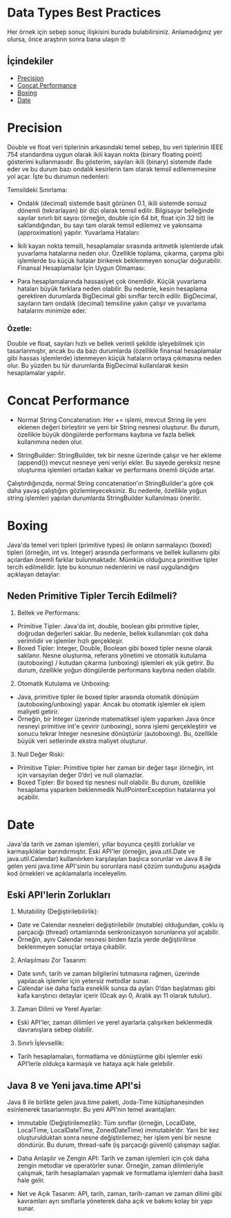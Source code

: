 # Data Types Best Practices

Her örnek için sebep sonuç ilişkisini burada bulabilirsiniz. Anlamadığınız yer olursa, önce araştırın sonra bana ulaşın 🤓

## İçindekiler

* [Precision](#precision)
* [Concat Performance](#concat-performance)
* [Boxing](#boxing)
* [Date](#date)



# Precision

Double ve float veri tiplerinin arkasındaki temel sebep, bu veri tiplerinin IEEE 754 standardına uygun olarak ikili kayan nokta (binary floating point) gösterimi kullanmasıdır. Bu gösterim, sayıları ikili (binary) sistemde ifade eder ve bu durum bazı ondalık kesirlerin tam olarak temsil edilememesine yol açar. İşte bu durumun nedenleri:

Temsildeki Sınırlama:

- Ondalık (decimal) sistemde basit görünen 0.1, ikili sistemde sonsuz dönemli (tekrarlayan) bir dizi olarak temsil edilir.
Bilgisayar belleğinde sayılar sınırlı bit sayısı (örneğin, double için 64 bit, float için 32 bit) ile saklandığından, bu sayı tam olarak temsil edilemez ve yakınsama (approximation) yapılır.
Yuvarlama Hataları:

- İkili kayan nokta temsili, hesaplamalar sırasında aritmetik işlemlerde ufak yuvarlama hatalarına neden olur.
Özellikle toplama, çıkarma, çarpma gibi işlemlerde bu küçük hatalar birikerek beklenmeyen sonuçlar doğurabilir.
Finansal Hesaplamalar İçin Uygun Olmaması:

- Para hesaplamalarında hassasiyet çok önemlidir. Küçük yuvarlama hataları büyük farklara neden olabilir.
Bu nedenle, kesin hesaplama gerektiren durumlarda BigDecimal gibi sınıflar tercih edilir. BigDecimal, sayıların tam ondalık (decimal) temsiline yakın çalışır ve yuvarlama hatalarını minimize eder.
### Özetle:
Double ve float, sayıları hızlı ve bellek verimli şekilde işleyebilmek için tasarlanmıştır, ancak bu da bazı durumlarda (özellikle finansal hesaplamalar gibi hassas işlemlerde) istenmeyen küçük hataların ortaya çıkmasına neden olur. Bu yüzden bu tür durumlarda BigDecimal kullanılarak kesin hesaplamalar yapılır.

# Concat Performance

- Normal String Concatenation:
Her += işlemi, mevcut String ile yeni eklenen değeri birleştirir ve yeni bir String nesnesi oluşturur. Bu durum, özellikle büyük döngülerde performans kaybına ve fazla bellek kullanımına neden olur.

- StringBuilder:
StringBuilder, tek bir nesne üzerinde çalışır ve her ekleme (append()) mevcut nesneye yeni veriyi ekler. Bu sayede gereksiz nesne oluşturma işlemleri ortadan kalkar ve performans önemli ölçüde artar.

Çalıştırdığınızda, normal String concatenation'ın StringBuilder'a göre çok daha yavaş çalıştığını gözlemleyeceksiniz. Bu nedenle, özellikle yoğun string işlemleri yapılan durumlarda StringBuilder kullanılması önerilir.

# Boxing

Java'da temel veri tipleri (primitive types) ile onların sarmalayıcı (boxed) tipleri (örneğin, int vs. Integer) arasında performans ve bellek kullanımı gibi açılardan önemli farklar bulunmaktadır. Mümkün olduğunca primitive tipler tercih edilmelidir. İşte bu konunun nedenlerini ve nasıl uygulandığını açıklayan detaylar:

## Neden Primitive Tipler Tercih Edilmeli?

1. Bellek ve Performans:

- Primitive Tipler: Java'da int, double, boolean gibi primitive tipler, doğrudan değerleri saklar. Bu nedenle, bellek kullanımları çok daha verimlidir ve işlemler hızlı gerçekleşir.
- Boxed Tipler: Integer, Double, Boolean gibi boxed tipler nesne olarak saklanır. Nesne oluşturma, referans yönetimi ve otomatik kutulama (autoboxing) / kutudan çıkarma (unboxing) işlemleri ek yük getirir. Bu durum, özellikle yoğun döngülerde performans kaybına neden olabilir.

2. Otomatik Kutulama ve Unboxing:

- Java, primitive tipler ile boxed tipler arasında otomatik dönüşüm (autoboxing/unboxing) yapar. Ancak bu otomatik işlemler ek işlem maliyeti getirir. 
- Örneğin, bir Integer üzerinde matematiksel işlem yaparken Java önce nesneyi primitive int'e çevirir (unboxing), sonra işlemi gerçekleştirir ve sonucu tekrar Integer nesnesine dönüştürür (autoboxing). Bu, özellikle büyük veri setlerinde ekstra maliyet oluşturur.

3. Null Değer Riski:

- Primitive Tipler: Primitive tipler her zaman bir değer taşır (örneğin, int için varsayılan değer 0’dır) ve null olamazlar.
- Boxed Tipler: Bir boxed tip nesnesi null olabilir. Bu durum, özellikle hesaplama yaparken beklenmedik NullPointerException hatalarına yol açabilir.


# Date

Java'da tarih ve zaman işlemleri, yıllar boyunca çeşitli zorluklar ve karmaşıklıklar barındırmıştır. Eski API'ler (örneğin, java.util.Date ve java.util.Calendar) kullanılırken karşılaşılan başlıca sorunlar ve Java 8 ile gelen yeni java.time API'sinin bu sorunlara nasıl çözüm sunduğunu aşağıda kod örnekleri ve açıklamalarla inceleyelim.

## Eski API'lerin Zorlukları
1. Mutability (Değiştirilebilirlik):
- Date ve Calendar nesneleri değiştirilebilir (mutable) olduğundan, çoklu iş parçacığı (thread) ortamlarında senkronizasyon sorunlarına yol açabilir.
- Örneğin, aynı Calendar nesnesi birden fazla yerde değiştirilirse beklenmeyen sonuçlar ortaya çıkabilir.

2. Anlaşılması Zor Tasarım:

- Date sınıfı, tarih ve zaman bilgilerini tutmasına rağmen, üzerinde yapılacak işlemler için yetersiz metodlar sunar.
- Calendar ise daha fazla esneklik sunsa da ayları 0’dan başlatması gibi kafa karıştırıcı detaylar içerir (Ocak ayı 0, Aralık ayı 11 olarak tutulur).

3. Zaman Dilimi ve Yerel Ayarlar:

- Eski API'ler, zaman dilimleri ve yerel ayarlarla çalışırken beklenmedik davranışlara sebep olabilir.

3. Sınırlı İşlevsellik:

- Tarih hesaplamaları, formatlama ve dönüştürme gibi işlemler eski API’lerle oldukça karmaşık ve hataya açık hale gelebilir.

## Java 8 ve Yeni java.time API'si
Java 8 ile birlikte gelen java.time paketi, Joda-Time kütüphanesinden esinlenerek tasarlanmıştır. Bu yeni API'nin temel avantajları:

* Immutable (Değiştirilemezlik):
Tüm sınıflar (örneğin, LocalDate, LocalTime, LocalDateTime, ZonedDateTime) immutable’dır. Yani bir kez oluşturulduktan sonra nesne değiştirilemez; her işlem yeni bir nesne döndürür. Bu durum, thread-safe (iş parçacığı güvenli) çalışmayı sağlar.


* Daha Anlaşılır ve Zengin API:
Tarih ve zaman işlemleri için çok daha zengin metodlar ve operatörler sunar. Örneğin, zaman dilimleriyle çalışmak, tarih hesaplamaları yapmak ve formatlama işlemleri daha basit hale gelir.


* Net ve Açık Tasarım:
API, tarih, zaman, tarih-zaman ve zaman dilimi gibi kavramları ayrı sınıflarla yöneterek daha açık ve bakımı kolay bir yapı sunar.



